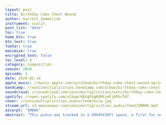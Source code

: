 ```yaml
---
layout: post
title: Birthday Cake Chest Wound
author: Garrett Semmelink
instrument: violin
post_list: "date"
toc: true
home_btn: true
btn_text: true
footer: true
maximize: true
encrypted_text: false
toc_level: 4
category: Composition
season: 2020
episode: 3
date: 2020-02-14
apple_music: //music.apple.com/us/album/birthday-cake-chest-wound-ep/1494530090
bandcamp: //sonicmultiplicities.bandcamp.com/album/birthday-cake-chest-wound
soundcloud: //soundcloud.com/sonicmultiplicities/sets/birthday-cake-chest-wound
spotify: //open.spotify.com/album/6AVgFGqKQM4jmFjAP6rTdf
cover: //sonicmultiplicities.audio/feed/bccw.jpg
stream_url: s3.amazonaws.com/sonicmultiplicities.audio/feed/SM006.mp3
excerpt: "SM006"
abstract: "This piece was tracked in a 50X45X30ft space, a first for our burgeoning revolutionary ensemble."
---
```

